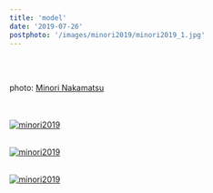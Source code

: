 ```yaml
---
title: 'model'
date: '2019-07-26'
postphoto: '/images/minori2019/minori2019_1.jpg'
---
```

<br>
<br>

photo: [Minori Nakamatsu](https://www.instagram.com/ironim_31)
<br>
<br>
<br>

[![minori2019](/images/minori2019/minori2019_1.jpg)](https://www.instagram.com/p/CEwjLzMDAKF/?utm_source=ig_web_copy_link)
<br>
<br>

[![minori2019](/images/minori2019/minori2019_2.jpg)](https://www.instagram.com/p/CEwkF6BDiN1/?utm_source=ig_web_copy_link)
<br>
<br>

[![minori2019](/images/minori2019/minori2019_3.jpg)](https://www.instagram.com/p/CEwj-lJD3GU/?utm_source=ig_web_copy_link)
<br>
<br>




<br>
<br>
<!--
#h1
##h2
###h3
####h4
#####h5
######h6
- brabra is list
**bold text**
_Italic_ or *Italic*

-->

<center>
© 2024 YOSY
</center>
<br>